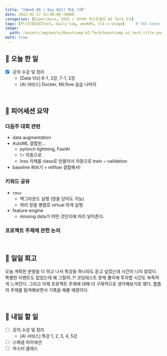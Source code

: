 ```yaml
---
title: "[Week 05 / Day 021] 학습 기록"
date: 2022-02-17 22:40:00 +0900
categories: [Experience, 2022 / 네이버 부스트캠프 AI Tech 3기]
tags: [부스트캠프AITech, daily-log, week05, lv1-u-stage]     # TAG names should always be lowercase
image: 
  path: /assets/img/posts/Boostcamp-AI-Tech/boostcamp_ai_tech_title.png
math: true
---
```

## **📝 오늘 한 일**
- [x] 강의 수강 및 정리
    - [Data Viz] 6-1, 2강, 7-1, 2강
    - [AI 서비스] Docker, MLflow 실습 나머지

<br>

## **👥 피어세션 요약**
### **다음주 대회 관련**
- data augmentation
- AutoML 결합된...
    - pytorch lightning, FastAI
    - `lr` 자동으로
    - loss 자체를 class로 만들어서 자동으로  train ~ validation
- baseline 짜보기 + mlflow 결합해서!

### **키워드 공유**
- `tmux`
    - 백그라운드 실행 (창을 닫아도 가능)
    - 여러 창을 병렬로 virtual 하게 실행
- feature-engine
    - missing data가 어떤 것인지에 따라 넣어준다.

### **프로젝트 주제에 관한 논의**

<br>

## **🐾 일일 회고**
오늘 계획한 분량을 다 하고 나서 특강을 하나라도 듣고 싶었는데 시간이 나지 않았다. 특별한 이벤트도 없었는데 왜 그럴까..?! 코딩테스트 문제 풀이에 투자할 시간도 부족하게 느껴진다. 그리고 이제 프로젝트 주제에 대해 더 구체적으로 생각해보기로 했다. 틈틈히 주제를 탐색해보면서 기록을 해볼 예정이다.

<br>

## **🚀 내일 할 일**
- [ ] 강의 수강 및 정리
    - [AI 서비스] 특강 1, 2, 3, 4, 5강
- [ ] 스페셜 피어세션
- [ ] 마스터 클래스